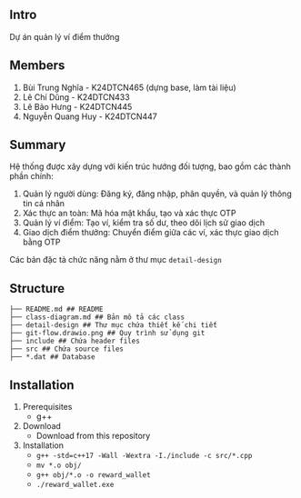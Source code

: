 ## Intro
Dự án quản lý ví điểm thưởng

## Members
1. Bùi Trung Nghĩa - K24DTCN465 (dựng base, làm tài liệu)
2. Lê Chí Dũng - K24DTCN433
3. Lê Bảo Hưng - K24DTCN445
4. Nguyễn Quang Huy - K24DTCN447

## Summary
Hệ thống được xây dựng với kiến trúc hướng đối tượng, bao gồm các thành phần chính:

1. Quản lý người dùng: Đăng ký, đăng nhập, phân quyền, và quản lý thông tin cá nhân
2. Xác thực an toàn: Mã hóa mật khẩu, tạo và xác thực OTP
3. Quản lý ví điểm: Tạo ví, kiểm tra số dư, theo dõi lịch sử giao dịch
4. Giao dịch điểm thưởng: Chuyển điểm giữa các ví, xác thực giao dịch bằng OTP

Các bản đặc tả chức năng nằm ở thư mục `detail-design`

## Structure
```
├── README.md ## README
├── class-diagram.md ## Bản mô tả các class
├── detail-design ## Thư mục chứa thiết kế chi tiết
├── git-flow.drawio.png ## Quy trình sử dụng git
├── include ## Chứa header files
├── src ## Chứa source files
├── *.dat ## Database
```

## Installation
1. Prerequisites
    - g++ 
2. Download
   - Download from this repository 
3. Installation
    - `g++ -std=c++17 -Wall -Wextra -I./include -c src/*.cpp`
    - `mv *.o obj/`
    - `g++ obj/*.o -o reward_wallet`
    - `./reward_wallet.exe`